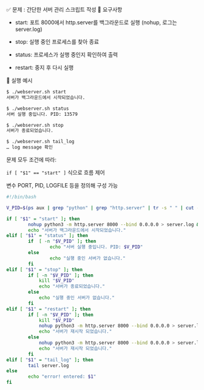 ✅ 문제 : 간단한 서버 관리 스크립트 작성
🔧 요구사항
- start: 포트 8000에서 http.server를 백그라운드로 실행 (nohup, 로그는 server.log)

- stop: 실행 중인 프로세스를 찾아 종료

- status: 프로세스가 실행 중인지 확인하여 출력

- restart: 중지 후 다시 실행

🎯 실행 예시
```bash
$ ./webserver.sh start
서버가 백그라운드에서 시작되었습니다.

$ ./webserver.sh status
서버 실행 중입니다. PID: 13579

$ ./webserver.sh stop
서버가 종료되었습니다.

$ ./webserver.sh tail_log
… log message 확인
```

문제 모두 조건에 따라:

`if [ "$1" == "start" ]` 식으로 흐름 제어

변수 PORT, PID, LOGFILE 등을 정의해 구성 가능


```bash
#!/bin/bash

V_PID=$(ps aux | grep "python" | grep "http.server" | tr -s " " | cut -d" " -f2)

if [ "$1" = "start" ]; then
        nohup python3 -m http.server 8000 --bind 0.0.0.0 > server.log &
        echo "서버가 백그라운드에서 시작되었습니다."
elif [ "$1" = "status" ]; then
        if  [ -n "$V_PID" ]; then
		        echo "서버 실행 중입니다. PID: $V_PID"
        else
                echo "실행 중인 서버가 없습니다."
        fi
elif [ "$1" = "stop" ]; then
		if [ -n "$V_PID" ]; then
	        kill "$V_PID"
	        echo "서버가 종료되었습니다."
        else
	        echo "실행 중인 서버가 없습니다."
	    fi
elif [ "$1" = "restart" ]; then
		if [ -n "$V_PID" ]; then
	        kill "$V_PID"
	        nohup python3 -m http.server 8000 --bind 0.0.0.0 > server.log &
	        echo "서버가 재시작 되었습니다."
	    else
		    nohup python3 -m http.server 8000 --bind 0.0.0.0 > server.log &
		    echo "서버가 재시작 되었습니다."
		fi
elif [ "$1" = "tail_log" ]; then
        tail server.log
else
        echo "error! entered: $1"
fi
```